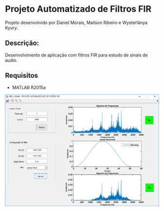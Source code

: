 # Projeto Automatizado de Filtros FIR
Projeto desenvolvido por Daniel Morais, Mailson Ribeiro e Wysterlânya Kyury.

## Descrição:
Desenvolvimento de aplicação com filtros FIR para estudo de sinais de audio.

## Requisitos
* MATLAB R2015a

<img src="https://github.com/danielsmorais/Projetos/blob/master/PDS/Projeto_Final/tela.PNG" width="640">

